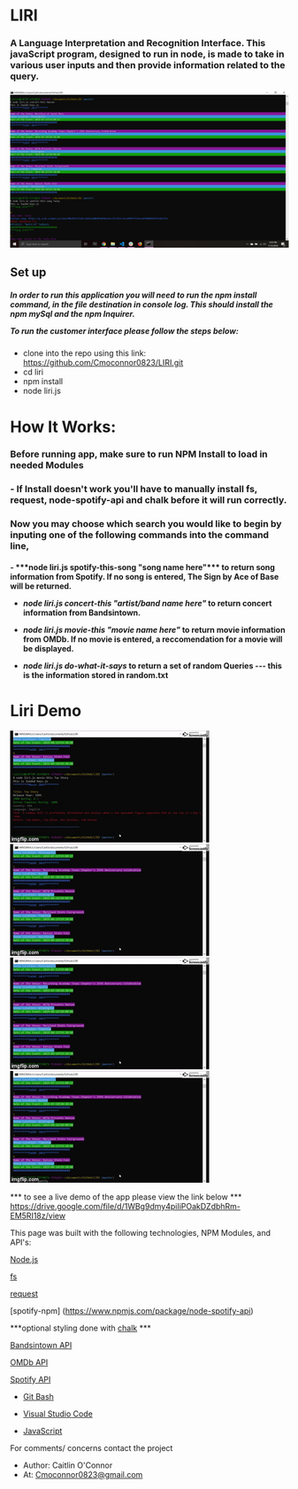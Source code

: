 # LIRI
### A Language Interpretation and Recognition Interface. This javaScript program, designed to run in node, is made to take in various user inputs and then provide information related to the query.

![Gif of Node application](images/liri.png)


<h2>Set up</h2>
<h5>In order to run this application you will need to run the npm install command, in the file destination in console log. This should install the npm mySql and the npm Inquirer.

To run the customer interface please follow the steps below: </h5>


* clone into the repo using this link: https://github.com/Cmoconnor0823/LIRI.git
* cd liri
* npm install
* node liri.js



# How It Works:
### Before running app, make sure to run NPM Install to load in needed Modules
### - If Install doesn't work you'll have to manually install fs, request, node-spotify-api and chalk before it will run correctly.

### Now you may choose which search you would like to begin by inputing one of the following commands into the command line,


<h4>
- ***node liri.js spotify-this-song "song name here"*** to return song information from Spotify. If no song is entered, The Sign by Ace of Base will be returned.
  
- ***node liri.js concert-this "artist/band name here"*** to return concert information from Bandsintown. 
  
- ***node liri.js movie-this "movie name here"*** to return movie information from OMDb. If no movie is entered, a reccomendation for a movie will be displayed.
  
- ***node liri.js do-what-it-says*** to return a set of random Queries --- this is the information stored in random.txt
</h4>

# Liri Demo

![Gif of Node application](images/liri1.gif)
<br>
![Gif of Node application](images/liri2.gif)
<br>
![Gif of Node application](images/liri3.gif)
<br>
![Gif of Node application](images/liri4.gif)
<br>


*** to see a live demo of the app please view the link below ***
https://drive.google.com/file/d/1WBg9dmy4piIiPOakDZdbhRm-EM5RI18z/view

This page was built with the following technologies, NPM Modules, and API's:

[Node.js](https://nodejs.org/en/)

[fs](https://www.npmjs.com/package/fs)

[request](https://www.npmjs.com/package/request)

[spotify-npm] (https://www.npmjs.com/package/node-spotify-api)

***optional styling done with [chalk](https://www.npmjs.com/package/chalk) ***

[Bandsintown API](http://www.artists.bandsintown.com/bandsintown-api)

[OMDb API](http://www.omdbapi.com/)

[Spotify API](https://developer.spotify.com/documentation/web-api/)


* [Git Bash](https://gitforwindows.org/)

* [Visual Studio Code](https://code.visualstudio.com/)

* [JavaScript](https://developer.mozilla.org/en-US/docs/Web/JavaScript/Reference)



For comments/ concerns contact the project 
* Author: Caitlin O'Connor  
* At: Cmoconnor0823@gmail.com
